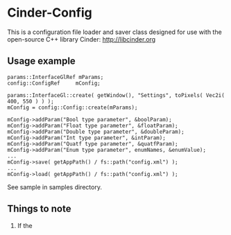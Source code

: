 Cinder-Config
=============

This is a configuration file loader and saver class designed for use with the open-source C++ library Cinder: http://libcinder.org

Usage example
------------

    params::InterfaceGlRef mParams;
    config::ConfigRef     mConfig;
    
    params::InterfaceGl::create( getWindow(), "Settings", toPixels( Vec2i( 400, 550 ) ) );
    mConfig = config::Config::create(mParams);
    
    mConfig->addParam("Bool type parameter", &boolParam);
    mConfig->addParam("Float type parameter", &floatParam);
    mConfig->addParam("Double type parameter", &doubleParam);
    mConfig->addParam("Int type parameter", &intParam);
    mConfig->addParam("Quatf type parameter", &quatfParam);
    mConfig->addParam("Enum type parameter", enumNames, &enumValue);
    ...
    mConfig->save( getAppPath() / fs::path("config.xml") );
    ...
    mConfig->load( getAppPath() / fs::path("config.xml") );

See sample in samples directory.

## Things to note
1. If the 

